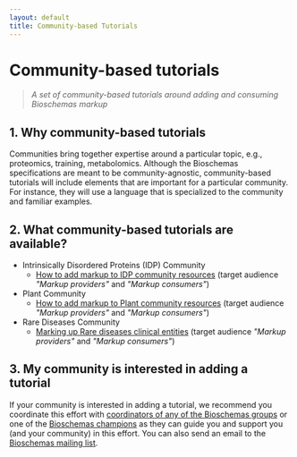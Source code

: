 ```yaml
---
layout: default
title: Community-based Tutorials
---
```


# Community-based tutorials
>_A set of community-based tutorials around adding and consuming Bioschemas markup_

## 1. Why community-based tutorials
Communities bring together expertise around a particular topic, e.g., proteomics, training, metabolomics. Although the Bioschemas specifications are meant to be community-agnostic, community-based tutorials will include elements that are important for a particular community. For instance, they will use a language that is specialized to the community and familiar examples.

## 2. What community-based tutorials are available?

- Intrinsically Disordered Proteins (IDP) Community
  - [How to add markup to IDP community resources](./community/idp) (target audience _"Markup providers"_ and _"Markup consumers"_)
- Plant Community
  - [How to add markup to Plant  community resources](./community/plant) (target audience _"Markup providers"_ and _"Markup consumers"_)
- Rare Diseases Community
  - [Marking up Rare diseases clinical entities](./community/rd) (target audience _"Markup providers"_ and _"Markup consumers"_)

## 3. My community is interested in adding a tutorial

If your community is interested in adding a tutorial, we recommend you coordinate this effort with [coordinators of any of the Bioschemas groups](../groups/) or one of the [Bioschemas champions](../community/champions) as they can guide you and support you (and your community) in this effort. You can also send an email to the [Bioschemas mailing list](mailto:public-bioschemas-request@w3.org).
